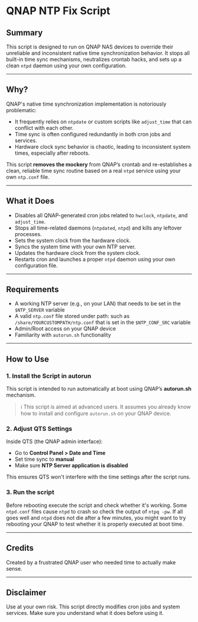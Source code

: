 # QNAP NTP Fix Script

## Summary

This script is designed to run on QNAP NAS devices to override their unreliable and inconsistent native time synchronization behavior. It stops all built-in time sync mechanisms, neutralizes crontab hacks, and sets up a clean `ntpd` daemon using your own configuration.

---

## Why?

QNAP's native time synchronization implementation is notoriously problematic:

- It frequently relies on `ntpdate` or custom scripts like `adjust_time` that can conflict with each other.
- Time sync is often configured redundantly in both cron jobs and services.
- Hardware clock sync behavior is chaotic, leading to inconsistent system times, especially after reboots.

This script **removes the mockery** from QNAP’s crontab and re-establishes a clean, reliable time sync routine based on a real `ntpd` service using your own `ntp.conf` file.

---

## What it Does

- Disables all QNAP-generated cron jobs related to `hwclock`, `ntpdate`, and `adjust_time`.
- Stops all time-related daemons (`ntpdated`, `ntpd`) and kills any leftover processes.
- Sets the system clock from the hardware clock.
- Syncs the system time with your own NTP server.
- Updates the hardware clock from the system clock.
- Restarts cron and launches a proper `ntpd` daemon using your own configuration file.

---

## Requirements

- A working NTP server (e.g., on your LAN) that needs to be set in the `$NTP_SERVER` variable
- A valid `ntp.conf` file stored under path: such as `/share/YOURCUSTOMPATH/ntp.conf` that is set in the `$NTP_CONF_SRC` variable
- Admin/Root access on your QNAP device
- Familiarity with `autorun.sh` functionality

---

## How to Use

### 1. Install the Script in autorun
This script is intended to run automatically at boot using QNAP’s **autorun.sh** mechanism.

> ℹ️ This script is aimed at advanced users. It assumes you already know how to install and configure `autorun.sh` on your QNAP device.

### 2. Adjust QTS Settings

Inside QTS (the QNAP admin interface):

- Go to **Control Panel > Date and Time**
- Set time sync to **manual**
- Make sure **NTP Server application is disabled**

This ensures QTS won't interfere with the time settings after the script runs.

### 3. Run the script
Before rebooting execute the script and check whether it's working. Some `ntpd.conf` files cause `ntpd` to crash so check the output of `ntpq -pw`. If all goes well and `ntpd` does not die after a few minutes, you might want to try rebooting your QNAP to test whether it is properly executed at boot time. 

---

## Credits

Created by a frustrated QNAP user who needed time to actually make sense.

---

## Disclaimer

Use at your own risk. This script directly modifies cron jobs and system services. Make sure you understand what it does before using it.
